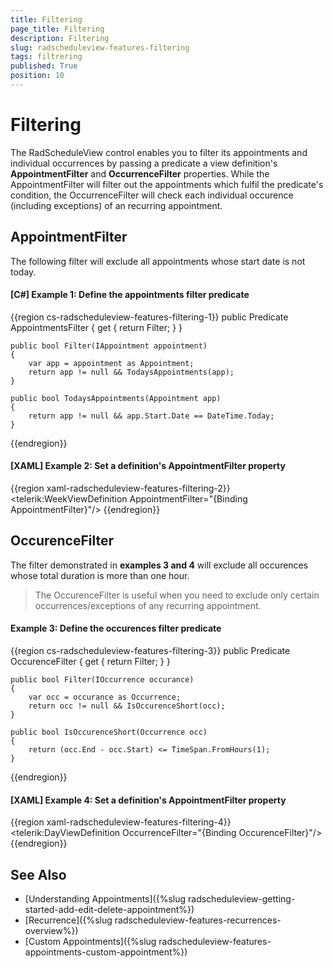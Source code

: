 ```yaml
---
title: Filtering
page_title: Filtering
description: Filtering
slug: radscheduleview-features-filtering
tags: filtrering
published: True
position: 10
---
```


# Filtering

The RadScheduleView control enables you to filter its appointments and individual occurrences by passing a predicate a view definition's **AppointmentFilter** and **OccurrenceFilter** properties. While the AppointmentFilter will filter out the appointments which fulfil the predicate's condition, the OccurrenceFilter will check each individual occurence (including exceptions) of an recurring appointment.

## AppointmentFilter

The following filter will exclude all appointments whose start date is not today.

#### [C#] Example 1: Define the appointments filter predicate

{{region cs-radscheduleview-features-filtering-1}}
    public Predicate<IAppointment> AppointmentsFilter
    {
        get { return Filter; }
    }

    public bool Filter(IAppointment appointment)
    {
        var app = appointment as Appointment;
        return app != null && TodaysAppointments(app);
    }

    public bool TodaysAppointments(Appointment app)
    {
        return app != null && app.Start.Date == DateTime.Today;
    }
{{endregion}}

#### [XAML] Example 2: Set a definition's AppointmentFilter property

{{region xaml-radscheduleview-features-filtering-2}}
	<telerik:WeekViewDefinition AppointmentFilter="{Binding AppointmentFilter}"/>
{{endregion}}

## OccurenceFilter

The filter demonstrated in **examples 3 and 4** will exclude all occurences whose total duration is more than one hour.

>The OccurenceFilter is useful when you need to exclude only certain occurrences/exceptions of any recurring appointment.

#### Example 3: Define the occurences filter predicate

{{region cs-radscheduleview-features-filtering-3}}
    public Predicate<IOccurrence> OccurenceFilter
    {
        get { return Filter; }
    }

    public bool Filter(IOccurrence occurance)
    {
        var occ = occurance as Occurrence;
        return occ != null && IsOccurenceShort(occ);
    }

    public bool IsOccurenceShort(Occurrence occ)
    {
        return (occ.End - occ.Start) <= TimeSpan.FromHours(1);
    }
{{endregion}}

#### [XAML] Example 4: Set a definition's AppointmentFilter property

{{region xaml-radscheduleview-features-filtering-4}}
	<telerik:DayViewDefinition OccurrenceFilter="{Binding OccurenceFilter}"/>
{{endregion}}

## See Also

* [Understanding Appointments]({%slug radscheduleview-getting-started-add-edit-delete-appointment%})
* [Recurrence]({%slug radscheduleview-features-recurrences-overview%})
* [Custom Appointments]({%slug radscheduleview-features-appointments-custom-appointment%})